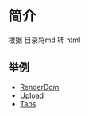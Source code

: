 # 简介
根据 目录将md 转 html

## 举例
* [RenderDom](./component/html/renderDom.html)
* [Upload](./component/html/upload.html)
* [Tabs](./component/html/tabs.html)
